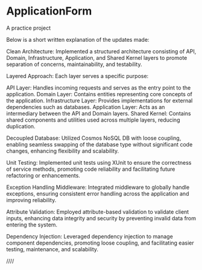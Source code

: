 # ApplicationForm
A practice project

Below is a short written explanation of the updates made:

Clean Architecture: Implemented a structured architecture consisting of API, Domain, Infrastructure, Application, and Shared Kernel layers to promote separation of concerns, maintainability, and testability.

Layered Approach: Each layer serves a specific purpose:

API Layer: Handles incoming requests and serves as the entry point to the application.
Domain Layer: Contains entities representing core concepts of the application.
Infrastructure Layer: Provides implementations for external dependencies such as databases.
Application Layer: Acts as an intermediary between the API and Domain layers.
Shared Kernel: Contains shared components and utilities used across multiple layers, reducing duplication.

Decoupled Database: Utilized Cosmos NoSQL DB with loose coupling, enabling seamless swapping of the database type without significant code changes, enhancing flexibility and scalability.

Unit Testing: Implemented unit tests using XUnit to ensure the correctness of service methods, promoting code reliability and facilitating future refactoring or enhancements.

Exception Handling Middleware: Integrated middleware to globally handle exceptions, ensuring consistent error handling across the application and improving reliability.

Attribute Validation: Employed attribute-based validation to validate client inputs, enhancing data integrity and security by preventing invalid data from entering the system.

Dependency Injection: Leveraged dependency injection to manage component dependencies, promoting loose coupling, and facilitating easier testing, maintenance, and scalability.

////
